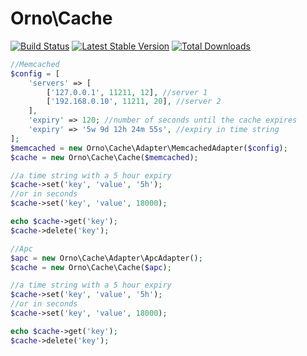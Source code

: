 # Orno\Cache

[![Build Status](https://travis-ci.org/orno/cache.png?branch=master)](https://travis-ci.org/orno/cache) [![Latest Stable Version](https://poser.pugx.org/orno/cache/v/stable.png)](https://packagist.org/packages/orno/cache) [![Total Downloads](https://poser.pugx.org/orno/cache/downloads.png)](https://packagist.org/packages/orno/cache)

```php
//Memcached
$config = [
    'servers' => [
        ['127.0.0.1', 11211, 12], //server 1
        ['192.168.0.10', 11211, 20], //server 2
    ],
    'expiry' => 120; //number of seconds until the cache expires
    'expiry' => '5w 9d 12h 24m 55s', //expiry in time string
];
$memcached = new Orno\Cache\Adapter\MemcachedAdapter($config);
$cache = new Orno\Cache\Cache($memcached);

//a time string with a 5 hour expiry
$cache->set('key', 'value', '5h');
//or in seconds
$cache->set('key', 'value', 18000);

echo $cache->get('key');
$cache->delete('key');

//Apc
$apc = new Orno\Cache\Adapter\ApcAdapter();
$cache = new Orno\Cache\Cache($apc);

//a time string with a 5 hour expiry
$cache->set('key', 'value', '5h');
//or in seconds
$cache->set('key', 'value', 18000);

echo $cache->get('key');
$cache->delete('key');
```
